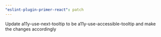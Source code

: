 ```yaml
---
"eslint-plugin-primer-react": patch
---
```


Update a11y-use-next-tooltip to be a11y-use-accessible-tooltip and make the changes accordingly
